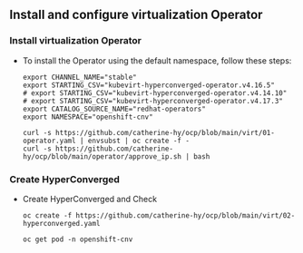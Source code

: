 ## Install and configure virtualization Operator

### Install virtualization Operator

* To install the Operator using the default namespace, follow these steps:
  ```
  export CHANNEL_NAME="stable"
  export STARTING_CSV="kubevirt-hyperconverged-operator.v4.16.5"
  # export STARTING_CSV="kubevirt-hyperconverged-operator.v4.14.10"
  # export STARTING_CSV="kubevirt-hyperconverged-operator.v4.17.3"
  export CATALOG_SOURCE_NAME="redhat-operators"
  export NAMESPACE="openshift-cnv"

  curl -s https://github.com/catherine-hy/ocp/blob/main/virt/01-operator.yaml | envsubst | oc create -f -
  curl -s https://github.com/catherine-hy/ocp/blob/main/operator/approve_ip.sh | bash
  ```

### Create HyperConverged
* Create HyperConverged and Check
  ```
  oc create -f https://github.com/catherine-hy/ocp/blob/main/virt/02-hyperconverged.yaml

  oc get pod -n openshift-cnv
  ```

